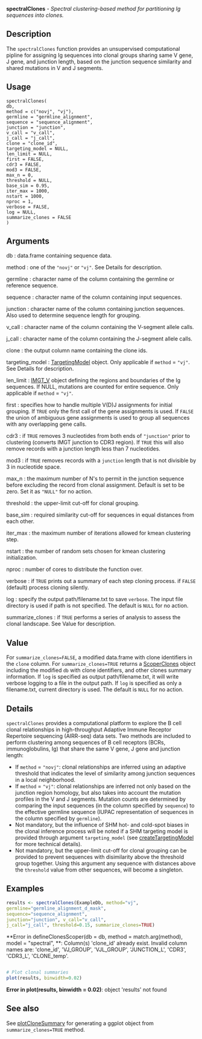 **spectralClones** - *Spectral clustering-based method for partitioning Ig sequences into clones.*

Description
--------------------

The `spectralClones` function provides an unsupervised computational pipline for 
assigning Ig sequences into clonal groups sharing same V gene, J gene, and junction 
length, based on the junction sequence similarity and shared mutations in V and J segments.


Usage
--------------------
```
spectralClones(
db,
method = c("novj", "vj"),
germline = "germline_alignment",
sequence = "sequence_alignment",
junction = "junction",
v_call = "v_call",
j_call = "j_call",
clone = "clone_id",
targeting_model = NULL,
len_limit = NULL,
first = FALSE,
cdr3 = FALSE,
mod3 = FALSE,
max_n = 0,
threshold = NULL,
base_sim = 0.95,
iter_max = 1000,
nstart = 1000,
nproc = 1,
verbose = FALSE,
log = NULL,
summarize_clones = FALSE
)
```

Arguments
-------------------

db
:   data.frame containing sequence data.

method
:   one of the `"novj"` or `"vj"`. See Details for description.

germline
:   character name of the column containing the germline or reference sequence.

sequence
:   character name of the column containing input sequences.

junction
:   character name of the column containing junction sequences.
Also used to determine sequence length for grouping.

v_call
:   character name of the column containing the V-segment allele calls.

j_call
:   character name of the column containing the J-segment allele calls.

clone
:   the output column name containing the clone ids.

targeting_model
:   [TargetingModel](http://www.rdocumentation.org/packages/shazam/topics/TargetingModel-class) object. Only applicable if `method` = `"vj"`. 
See Details for description.

len_limit
:   [IMGT_V](http://www.rdocumentation.org/packages/shazam/topics/IMGT_SCHEMES) object defining the regions and boundaries of the Ig 
sequences. If NULL, mutations are counted for entire sequence. Only 
applicable if `method` = `"vj"`.

first
:   specifies how to handle multiple V(D)J assignments for initial grouping. 
If `TRUE` only the first call of the gene assignments is used. 
If `FALSE` the union of ambiguous gene assignments is used to 
group all sequences with any overlapping gene calls.

cdr3
:   if `TRUE` removes 3 nucleotides from both ends of `"junction"` 
prior to clustering (converts IMGT junction to CDR3 region). 
If `TRUE` this will also remove records with a junction length 
less than 7 nucleotides.

mod3
:   if `TRUE` removes records with a `junction` length that is not divisible by 
3 in nucleotide space.

max_n
:   the maximum number of N's to permit in the junction sequence before excluding the 
record from clonal assignment. Default is set to be zero. Set it as `"NULL"` 
for no action.

threshold
:   the upper-limit cut-off for clonal grouping.

base_sim
:   required similarity cut-off for sequences in equal distances from each other.

iter_max
:   the maximum number of iterations allowed for kmean clustering step.

nstart
:   the number of random sets chosen for kmean clustering initialization.

nproc
:   number of cores to distribute the function over.

verbose
:   if `TRUE` prints out a summary of each step cloning process.
if `FALSE` (default) process cloning silently.

log
:   specify the output path/filename.txt to save `verbose`. 
The input file directory is used if path is not specified.
The default is `NULL` for no action.

summarize_clones
:   if `TRUE` performs a series of analysis to assess the clonal landscape.
See Value for description.




Value
-------------------

For `summarize_clones=FALSE`, a modified data.frame with clone identifiers in the `clone` column. 
For `summarize_clones=TRUE` returns a [ScoperClones](ScoperClones-class.md) object including the modified `db` 
with clone identifiers, and other clones summary information.
If `log` is specified as output path/filename.txt, it will write verbose logging to a file in the output path. 
If `log` is specified as only a filename.txt, current directory is used. The default is `NULL` for no action.


Details
-------------------

`spectralClones` provides a computational platform to explore the B cell clonal 
relationships in high-throughput Adaptive Immune Receptor Repertoire sequencing (AIRR-seq) 
data sets. Two methods are included to perform clustering among sequences of B cell receptors 
(BCRs, immunoglobulins, Ig) that share the same V gene, J gene and junction length: 

+  If `method` = `"novj"`: clonal relationships are inferred using an adaptive threshold that 
indicates the level of similarity among junction sequences in a local neighborhood. 
+  If `method` = `"vj"`: clonal relationships are inferred not only based on the junction region 
homology, but also takes into account the mutation profiles in the V and J segments. Mutation counts are 
determined by comparing the input sequences (in the column specified by `sequence`) to the effective 
germline sequence (IUPAC representation of sequences in the column specified by `germline`). 
+  Not mandatory, but the influence of SHM hot- and cold-spot biases in the clonal inference process will be noted 
if a SHM targeting model is provided through argument `targeting_model` (see [createTargetingModel](http://www.rdocumentation.org/packages/shazam/topics/createTargetingModel) 
for more technical details). 
+  Not mandatory, but the upper-limit cut-off for clonal grouping can be provided to
prevent sequences with disimilarity above the threshold group together. Using this argument 
any sequence with distances above the `threshold` value from other sequences, will become a singleton.




Examples
-------------------

```R
results <- spectralClones(ExampleDb, method="vj", 
germline="germline_alignment_d_mask", 
sequence="sequence_alignment", 
junction="junction", v_call="v_call", 
j_call="j_call", threshold=0.15, summarize_clones=TRUE)

```

**Error in defineClonesScoper(db = db, method = match.arg(method), model = "spectral", **: Column(s) 'clone_id' already exist.
 Invalid column names are: 'clone_id', 'VJ_GROUP', 'VJL_GROUP', 'JUNCTION_L', 'CDR3', 'CDR3_L', 'CLONE_temp'.
```R

# Plot clonal summaries 
plot(results, binwidth=0.02)
```

**Error in plot(results, binwidth = 0.02)**: object 'results' not found

See also
-------------------

See [plotCloneSummary](plotCloneSummary.md) for generating a ggplot object from `summarize_clones=TRUE`
method.






